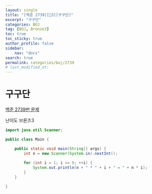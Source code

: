 ```yaml
---
layout:	single
title: "[백준 2739][🤎3][구구단]"
excerpt: "구구단"
categories: BOJ
tag: [BOJ, Bronze3]
toc: true
toc_sticky: true
author_profile: false
sidebar:
    nav: "docs"
search: true
permalink: categories/boj/2739
# last_modified_at:
---
```


# 구구단

<a href="https://www.acmicpc.net/problem/2739">백준 2739번 문제</a>

난이도 브론즈3


```java
import java.util.Scanner;

public class Main {

	public static void main(String[] args) {
		int n = new Scanner(System.in).nextInt();
		
		for (int i = 1; i <= 9; ++i) {
			System.out.println(n + " * " + i + " = " + n * i);
		}
	}

}
```

